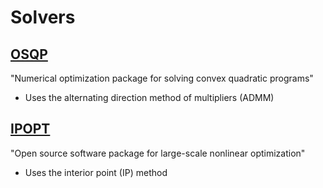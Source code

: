 # Solvers

## [OSQP](https://osqp.org/)
"Numerical optimization package for solving convex quadratic programs"
- Uses the alternating direction method of multipliers (ADMM)

## [IPOPT](https://coin-or.github.io/Ipopt/)
"Open source software package for large-scale nonlinear optimization"
- Uses the interior point (IP) method

